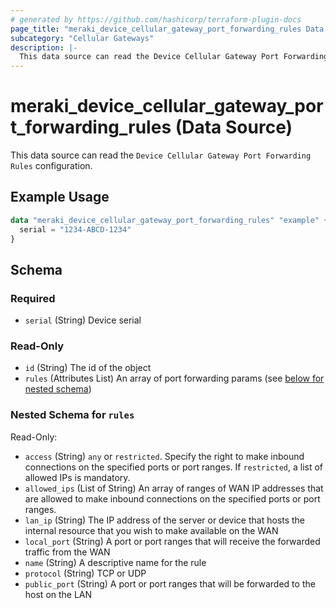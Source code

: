 ```yaml
---
# generated by https://github.com/hashicorp/terraform-plugin-docs
page_title: "meraki_device_cellular_gateway_port_forwarding_rules Data Source - terraform-provider-meraki"
subcategory: "Cellular Gateways"
description: |-
  This data source can read the Device Cellular Gateway Port Forwarding Rules configuration.
---
```


# meraki_device_cellular_gateway_port_forwarding_rules (Data Source)

This data source can read the `Device Cellular Gateway Port Forwarding Rules` configuration.

## Example Usage

```terraform
data "meraki_device_cellular_gateway_port_forwarding_rules" "example" {
  serial = "1234-ABCD-1234"
}
```

<!-- schema generated by tfplugindocs -->
## Schema

### Required

- `serial` (String) Device serial

### Read-Only

- `id` (String) The id of the object
- `rules` (Attributes List) An array of port forwarding params (see [below for nested schema](#nestedatt--rules))

<a id="nestedatt--rules"></a>
### Nested Schema for `rules`

Read-Only:

- `access` (String) `any` or `restricted`. Specify the right to make inbound connections on the specified ports or port ranges. If `restricted`, a list of allowed IPs is mandatory.
- `allowed_ips` (List of String) An array of ranges of WAN IP addresses that are allowed to make inbound connections on the specified ports or port ranges.
- `lan_ip` (String) The IP address of the server or device that hosts the internal resource that you wish to make available on the WAN
- `local_port` (String) A port or port ranges that will receive the forwarded traffic from the WAN
- `name` (String) A descriptive name for the rule
- `protocol` (String) TCP or UDP
- `public_port` (String) A port or port ranges that will be forwarded to the host on the LAN
